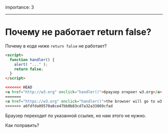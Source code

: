 importance: 3

---

# Почему не работает return false?

Почему в коде ниже `return false` не работает?

```html autorun run
<script>
  function handler() {
    alert( "..." );
    return false;
  }
</script>

<<<<<<< HEAD
<a href="http://w3.org" onclick="handler()">браузер откроет w3.org</a>
=======
<a href="https://w3.org" onclick="handler()">the browser will go to w3.org</a>
>>>>>>> a6fdfda09570a8ce47bb0b83cd7a32a33869cfad
```

Браузер переходит по указанной ссылке, но нам этого не нужно.

Как поправить?
